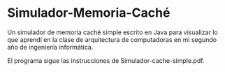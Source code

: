 # Simulador-Memoria-Caché
Un simulador de memoria caché simple escrito en Java para visualizar lo que aprendí en la clase de arquitectura de computadoras en mi segundo año de ingeniería informática.

El programa sigue las instrucciones de Simulador-cache-simple.pdf.
